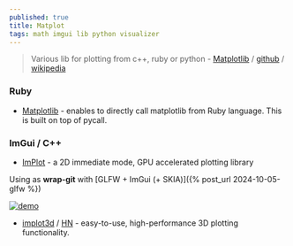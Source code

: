 ```yaml
---
published: true
title: Matplot
tags: math imgui lib python visualizer
---
```

> Various lib for plotting from c++, ruby or python - [Matplotlib](https://matplotlib.org/) / [github](https://github.com/matplotlib/matplotlib) / [wikipedia](https://en.wikipedia.org/wiki/Matplotlib)

### Ruby
- [Matplotlib](https://github.com/mrkn/matplotlib.rb#matplotlib) - enables to directly call matplotlib from Ruby language. This is built on top of pycall.

### ImGui / C++

- [ImPlot](https://github.com/epezent/implot?tab=readme-ov-file#implot) - a 2D immediate mode, GPU accelerated plotting library

Using as **wrap-git** with [GLFW + ImGui (+ SKIA)]({% post_url 2024-10-05-glfw %})



[![demo](https://raw.githubusercontent.com/wiki/epezent/implot/screenshots3/example.PNG)](https://github.com/epezent/implot?tab=readme-ov-file#usage)

- [implot3d](https://github.com/brenocq/implot3d?tab=readme-ov-file#implot3d) / [HN](https://news.ycombinator.com/item?id=42448913) - easy-to-use, high-performance 3D plotting functionality. 

